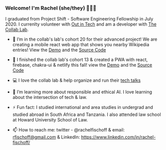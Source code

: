 ### Welcome! I'm Rachel (she/they) 🦂🦁🦂 

I graduated from Project Shift - Software Engineering Fellowship in July 2020. I currenlty volunteer with [Out in Tech](https://outintech.com/digital-corps/) and am a developer with [The Collab Lab](https://the-collab-lab.codes/). 

- 🚧 I’m in the collab's lab's cohort 20 for their advanced project! We are creating a mobile react web app that shows you nearby Wikipedia entries! View the [Demo](https://tcl-20-whats-near-me.netlify.app/) and the [Source Code](https://github.com/the-collab-lab/tcl-20-whats-near-me)
- 🔭 I finished the collab lab's cohort 13 & created a PWA with react, firebase, chakra-ui & netlify this fall! 
view the [Demo](https://tcl-13-smart-shopping-list.netlify.app/) and the [Source Code](https://github.com/the-collab-lab/tcl-13-smart-shopping-list)
- 💻 I love the collab lab & help organize and run their [tech talks](https://the-collab-lab.codes/tech-talks)

- 🌱 I’m learning more about responsible and ethical AI. I love learning about the intersection of tech & law.
- ⚡ Fun fact: I studied international and area studies in undergrad and studied abroad in South Africa and Tanzania. I also attended law school at Howard University School of Law. 
- 📫 How to reach me: twitter - @rachelfischoff &  email: rfischoff@gmail.com  & LinkedIn: https://www.linkedin.com/in/rachel-fischoff/



